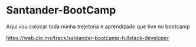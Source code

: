 # Santander-BootCamp
 Aqui vou colocar toda minha trejetoria e aprendizado que tive  no bootcamp

https://web.dio.me/track/santander-bootcamp-fullstack-developer